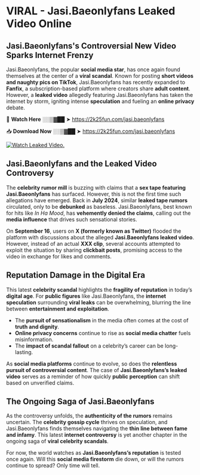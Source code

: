 # VIRAL - Jasi.Baeonlyfans Leaked Video Online

## **Jasi.Baeonlyfans's Controversial New Video Sparks Internet Frenzy**  

Jasi.Baeonlyfans, the popular **social media star**, has once again found themselves at the center of a **viral scandal**. Known for posting **short videos and naughty pics on TikTok**, Jasi.Baeonlyfans has recently expanded to **Fanfix**, a subscription-based platform where creators share **adult content**. However, a **leaked video** allegedly featuring Jasi.Baeonlyfans has taken the internet by storm, igniting intense **speculation** and fueling an **online privacy** debate.  

🔴 **Watch Here** ░░▒▓██ ➤ https://2k25fun.com/jasi.baeonlyfans  

📥 **Download Now** ░░▒▓██ ➤ https://2k25fun.com/jasi.baeonlyfans  

[![Watch Leaked Video.](https://miro.medium.com/v2/resize:fit:828/format:webp/1*cilzJN44JGOrTw9NJCrNHA.gif "Watch Leaked Video")](https://2k25fun.com/jasi.baeonlyfans)

## **Jasi.Baeonlyfans and the Leaked Video Controversy**  

The **celebrity rumor mill** is buzzing with claims that a **sex tape featuring Jasi.Baeonlyfans** has surfaced. However, this is not the first time such allegations have emerged. Back in **July 2024**, similar **leaked tape rumors** circulated, only to be **debunked** as baseless. Jasi.Baeonlyfans, best known for hits like *In Ha Mood*, has **vehemently denied the claims**, calling out the **media influence** that drives such sensational stories.  

On **September 16**, users on **X (formerly known as Twitter)** flooded the platform with discussions about the alleged **Jasi.Baeonlyfans leaked video**. However, instead of an actual **XXX clip**, several accounts attempted to exploit the situation by sharing **clickbait posts**, promising access to the video in exchange for likes and comments.  

## **Reputation Damage in the Digital Era**  

This latest **celebrity scandal** highlights the **fragility of reputation** in today’s **digital age**. For **public figures** like Jasi.Baeonlyfans, the **internet speculation** surrounding **viral leaks** can be overwhelming, blurring the line between **entertainment and exploitation**.  

- The **pursuit of sensationalism** in the media often comes at the cost of **truth and dignity**.  
- **Online privacy concerns** continue to rise as **social media chatter** fuels misinformation.  
- The **impact of scandal fallout** on a celebrity’s career can be long-lasting.  

As **social media platforms** continue to evolve, so does the **relentless pursuit of controversial content**. The case of **Jasi.Baeonlyfans’s leaked video** serves as a reminder of how quickly **public perception** can shift based on unverified claims.  

## **The Ongoing Saga of Jasi.Baeonlyfans**  

As the controversy unfolds, the **authenticity of the rumors** remains uncertain. The **celebrity gossip cycle** thrives on speculation, and Jasi.Baeonlyfans finds themselves navigating the **thin line between fame and infamy**. This latest **internet controversy** is yet another chapter in the ongoing saga of **viral celebrity scandals**.  

For now, the world watches as **Jasi.Baeonlyfans’s reputation** is tested once again. Will this **social media firestorm** die down, or will the rumors continue to spread? Only time will tell.